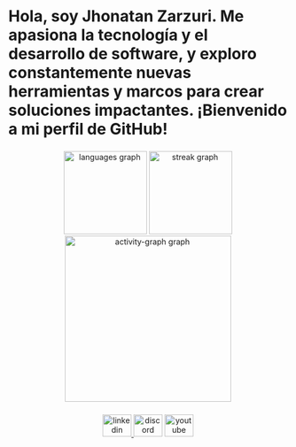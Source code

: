 <h1 align="left">Hola, soy Jhonatan Zarzuri. Me apasiona la tecnología y el desarrollo de software, y exploro constantemente nuevas herramientas y marcos para crear soluciones impactantes. ¡Bienvenido a mi perfil de GitHub!</h1>

###

<div align="center">
  <img src="https://github-readme-stats.vercel.app/api/top-langs?username=jhonzar&locale=en&hide_title=false&layout=compact&card_width=320&langs_count=6&theme=material-palenight&hide_border=true&order=2" height="150" alt="languages graph"  />
  <img src="https://streak-stats.demolab.com?user=jhonzar&locale=en&mode=daily&theme=material-palenight&hide_border=true&border_radius=5&date_format=j%20M%5B%20Y%5D&order=3" height="150" alt="streak graph"  />
  <img src="https://github-readme-activity-graph.vercel.app/graph?username=jhonzar&radius=16&theme=material-palenight&area=true&order=5&hide_border=true&hide_title=false" height="300" alt="activity-graph graph"  />
</div>

###

<div align="center">
  <a href="https://www.linkedin.com/in/jhonatan-luis-zarzuri-chauca-32701a200" target="_blank">
    <img src="https://raw.githubusercontent.com/maurodesouza/profile-readme-generator/master/src/assets/icons/social/linkedin/default.svg" width="52" height="40" alt="linkedin logo"  />
  </a>
  <img src="https://raw.githubusercontent.com/maurodesouza/profile-readme-generator/master/src/assets/icons/social/discord/default.svg" width="52" height="40" alt="discord logo"  />
  <a href="https://youtube.com/@jhonatanluiszarzurichauca1246?si=_w_kUZAMm6DyHJ0d" target="_blank">
    <img src="https://raw.githubusercontent.com/maurodesouza/profile-readme-generator/master/src/assets/icons/social/youtube/default.svg" width="52" height="40" alt="youtube logo"  />
  </a>
</div>

###
